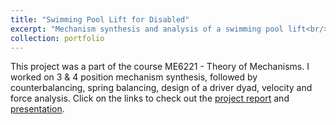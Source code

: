 ```yaml
---
title: "Swimming Pool Lift for Disabled"
excerpt: "Mechanism synthesis and analysis of a swimming pool lift<br/><img src='/images/500x300.png'>"
collection: portfolio
---
```


This project was a part of the course ME6221 - Theory of Mechanisms. I worked on 3 & 4 position mechanism synthesis, followed by counterbalancing, spring balancing, design of a driver dyad, velocity and force analysis. Click on the links to check out the [project report](https://adarshsomayaji.github.io/files/ME6221_Project_Report.pdf) and [presentation](https://adarshsomayaji.github.io/files/ME6221_Project_PPT.pdf). 
